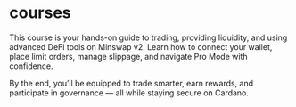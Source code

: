 # courses
This course is your hands-on guide to trading, providing liquidity, and using advanced DeFi tools on Minswap v2. Learn how to connect your wallet, place limit orders, manage slippage, and navigate Pro Mode with confidence.

By the end, you’ll be equipped to trade smarter, earn rewards, and participate in governance — all while staying secure on Cardano.